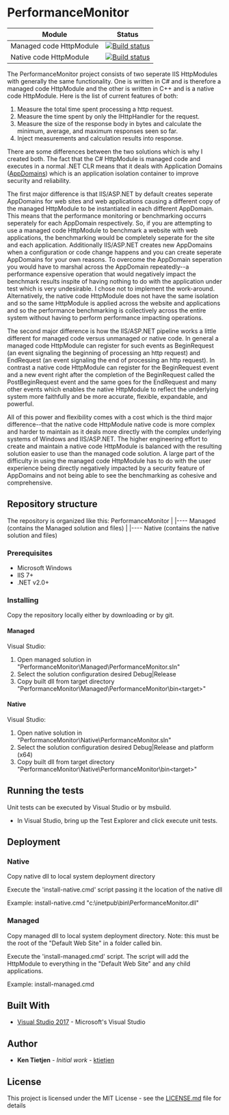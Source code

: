# PerformanceMonitor

| Module | Status |
| ------ | ------ |
| Managed code HttpModule | [![Build status](https://ci.appveyor.com/api/projects/status/ej31e66aki3uryj6/branch/master?svg=true)](https://ci.appveyor.com/project/ktietjen/performancemonitor/branch/master) |
| Native code HttpModule | [![Build status](https://ci.appveyor.com/api/projects/status/80ujpm8pdkh9dsx6/branch/master?svg=true)](https://ci.appveyor.com/project/ktietjen/performancemonitor-v6dts/branch/master) |

The PerformanceMonitor project consists of two seperate IIS HttpModules with generally the same functionality.  One is written in C# and is therefore a managed code HttpModule and the other is written in C++ and is a native code HttpModule. Here is the list of current features of both:

1. Measure the total time spent processing a http request.
2. Measure the time spent by only the IHttpHandler for the request.
3. Measure the size of the response body in bytes and calculate the minimum, average, and maximum responses seen so far.
4. Inject measurements and calculation results into response.

There are some differences between the two solutions which is why I created both.  The fact that the C# HttpModule is managed code and executes in a normal .NET CLR means that it deals with Application Domains ([AppDomains](https://docs.microsoft.com/en-us/dotnet/framework/app-domains/application-domains)) which is an application isolation container to improve security and reliability.

The first major difference is that IIS/ASP.NET by default creates seperate AppDomains for web sites and web applications causing a different copy of the managed HttpModule to be instantiated in each different AppDomain.  This means that the performance monitoring or benchmarking occurrs seperately for each AppDomain respectively.  So, if you are attempting to use a managed code HttpModule to benchmark a website with web applications, the benchmarking would be completely seperate for the site and each application.  Additionally IIS/ASP.NET creates new AppDomains when a configuration or code change happens and you can create seperate AppDomains for your own reasons.  To overcome the AppDomain seperation you would have to marshal across the AppDomain repeatedly--a performance expensive operation that would negatively impact the benchmark results inspite of having nothing to do with the application under test which is very undesirable.  I chose not to implement the work-around. Alternatively, the native code HttpModule does not have the same isolation and so the same HttpModule is applied across the website and applications and so the performance benchmarking is collectively across the entire system without having to perform performance impacting operations.

The second major difference is how the IIS/ASP.NET pipeline works a little different for managed code versus unmanaged or native code.  In general a managed code HttpModule can register for such events as BeginRequest (an event signaling the beginning of processing an http request) and EndRequest (an event signaling the end of processing an http request).  In contrast a native code HttpModule can register for the BeginRequest event and a new event right after the completion of the BeginRequest called the PostBeginRequest event and the same goes for the EndRequest and many other events which enables the native HttpModule to reflect the underlying system more faithfully and be more accurate, flexible, expandable, and powerful.

All of this power and flexibility comes with a cost which is the third major difference--that the native code HttpModule native code is more complex and harder to maintain as it deals more directly with the complex underlying systems of Windows and IIS/ASP.NET.  The higher engineering effort to create and maintain a native code HttpModule is balanced with the resulting solution easier to use than the managed code solution.  A large part of the difficulty in using the managed code HttpModule has to do with the user experience being directly negatively impacted by a security feature of AppDomains and not being able to see the benchmarking as cohesive and comprehensive.

## Repository structure

The repository is organized like this:
PerformanceMonitor
      |
      |---- Managed (contains the Managed solution and files)
      |
      |---- Native (contains the native solution and files)

### Prerequisites

* Microsoft Windows
* IIS 7+
* .NET v2.0+

### Installing

Copy the repository locally either by downloading or by git.

#### Managed
Visual Studio:
1. Open managed solution in "PerformanceMonitor\Managed\PerformanceMonitor.sln"
2. Select the solution configuration desired Debug|Release
3. Copy built dll from target directory "PerformanceMonitor\Managed\PerformanceMonitor\bin\<target>"
  
#### Native
Visual Studio:
1. Open native solution in "PerformanceMonitor\Native\PerformanceMonitor.sln"
2. Select the solution configuration desired Debug|Release and platform (x64)
3. Copy built dll from target directory "PerformanceMonitor\Native\PerformanceMonitor\bin\<target>"

## Running the tests

Unit tests can be executed by Visual Studio or by msbuild.
* In Visual Studio, bring up the Test Explorer and click execute unit tests.

## Deployment

### Native
Copy native dll to local system deployment directory

Execute the 'install-native.cmd' script passing it the location of the native dll

Example: install-native.cmd "c:\inetpub\bin\PerformanceMonitor.dll"

### Managed
Copy managed dll to local system deployment directory. Note: this must be the root of the "Default Web Site" in a folder called bin.

Execute the 'install-managed.cmd' script.  The script will add the HttpModule to everything in the "Default Web Site" and any child applications.

Example: install-managed.cmd

## Built With

* [Visual Studio 2017](https://www.visualstudio.com/downloads/) - Microsoft's Visual Studio


## Author

* **Ken Tietjen** - *Initial work* - [ktietjen](https://github.com/ktietjen)

## License

This project is licensed under the MIT License - see the [LICENSE.md](LICENSE.md) file for details


